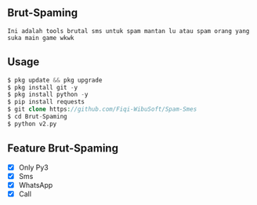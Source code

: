 ## Brut-Spaming
```
Ini adalah tools brutal sms untuk spam mantan lu atau spam orang yang suka main game wkwk
```
## Usage
```php
$ pkg update && pkg upgrade
$ pkg install git -y
$ pkg install python -y
$ pip install requests
$ git clone https://github.com/Fiqi-WibuSoft/Spam-Smes
$ cd Brut-Spaming
$ python v2.py
```
## Feature Brut-Spaming
- [X] Only Py3
- [X] Sms
- [X] WhatsApp
- [X] Call

